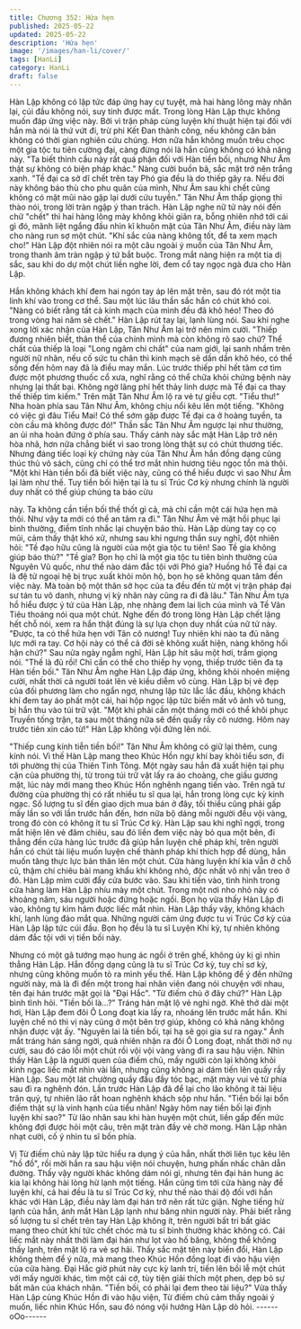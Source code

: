 ```yaml
---
title: Chương 352: Hứa hẹn
published: 2025-05-22
updated: 2025-05-22
description: 'Hứa hẹn'
image: '/images/han-li/cover/'
tags: [HanLi]
category: HanLi
draft: false
---
```


Hàn Lập không có lập tức đáp ứng hay cự tuyệt, mà hai hàng
lông mày nhăn lại, cúi đầu không nói, suy tính được mất.
Trong lòng Hàn Lập thực không muốn đáp ứng việc này.
Bởi vì trận pháp cùng luyện khí thuật hiện tại đối với hắn mà nói là
thứ vứt đi, trừ phi Kết Đan thành công, nếu không căn bản không
có thời gian nghiên cứu chúng. Hơn nữa hắn không muốn trêu
chọc một gia tộc tu tiên cường đại, càng đừng nói là hắn cũng
không có khả năng này.
"Ta biết thỉnh cầu này rất quá phận đối với Hàn tiền bối, nhưng
Như Âm thật sự không có biện pháp khác." Nàng cười buồn bã,
sắc mặt trở nên trắng xanh.
"Tề đại ca sở dĩ chết trên tay Phó gia đều là do thiếp gây ra. Nếu
đời này không báo thù cho phu quân của mình, Như Âm sau khi
chết cũng không có mặt mũi nào gặp lại dưới cửu tuyền." Tân
Như Âm thấp giọng thì thào nói, trong lời tràn ngập ý than trách.
Hàn Lập nghe nữ tử này nói đến chữ "chết" thì hai hàng lông mày
không khỏi giãn ra, bỗng nhiên nhớ tới cái gì đó, mãnh liệt ngẩng
đầu nhìn kĩ khuôn mặt của Tân Như Âm, điều này làm cho nàng
run sợ một chút.
"Khí sắc của nàng không tốt, để ta xem mạch cho!"
Hàn Lập đột nhiên nói ra một câu ngoài ý muốn của Tân Như Âm,
trong thanh âm tràn ngập ý tứ bắt buộc.
Trong mắt nàng hiện ra một tia dị sắc, sau khi do dự một chút liền
nghe lời, đem cổ tay ngọc ngà đưa cho Hàn Lập.

Hắn không khách khí đem hai ngón tay áp lên mặt trên, sau đó rót
một tia linh khí vào trong cơ thể.
Sau một lúc lâu thần sắc hắn có chút khó coi.
"Nàng có biết rằng tất cả kinh mạch của mình đều đã khô héo!
Theo đó trong vòng hai năm sẽ chết." Hàn Lập rút tay lại, lạnh
lùng nói.
Sau khi nghe xong lời xác nhận của Hàn Lập, Tân Như Âm lại trở
nên mỉm cười.
"Thiếp đương nhiên biết, thân thể của chính mình mà còn không
rõ sao chứ? Thể chất của thiếp là loại "Long ngâm chi chất" của
nam giới, lại sanh nhầm trên người nữ nhân, nếu cố sức tu chân
thì kinh mạch sẽ dần dần khô héo, có thể sống đến hôm nay đã là
điều may mắn. Lúc trước thiếp phí hết tâm cơ tìm được một
phương thuốc cổ xưa, nghĩ rằng có thể chữa khỏi chứng bệnh này
nhưng lại thất bại. Không ngờ lãng phí hết thảy linh dược mà Tề
đại ca thay thế thiếp tìm kiếm."
Trên mặt Tân Như Âm lộ ra vẻ tự giễu cợt.
"Tiểu thư!" Nha hoàn phía sau Tân Như Âm, không chịu nổi kêu
lên một tiếng.
"Không có việc gì đâu Tiểu Mai! Có thể sớm gặp được Tề đại ca ở
hoàng tuyền, ta còn cầu mà không được đó!" Thần sắc Tân Như
Âm ngược lại như thường, an ủi nha hoàn đứng ở phía sau.
Thấy cảnh này sắc mặt Hàn Lập trở nên hòa nhã, hơn nữa chẳng
biết vì sao trong lòng thật sự có chút thương tiếc.
Nhưng đáng tiếc loại kỳ chứng này của Tân Như Âm hắn đồng
dạng cũng thúc thủ vô sách, cũng chỉ có thể trơ mắt nhìn hương
tiêu ngọc tổn mà thôi.
"Một khi Hàn tiền bối đã biết việc này, cũng có thể hiểu được vì
sao Như Âm lại làm như thế. Tuy tiền bối hiện tại là tu sĩ Trúc Cơ
kỳ nhưng chính là người duy nhất có thể giúp chúng ta báo cừu

này. Ta không cần tiền bối thề thốt gì cả, mà chỉ cần một cái hứa
hẹn mà thôi. Như vậy ta mới có thể an tâm ra đi." Tân Như Âm vẻ
mặt hồi phục lại bình thường, điềm tĩnh nhắc lại chuyện báo thù.
Hàn Lập dùng tay cọ cọ mũi, cảm thấy thật khó xử, nhưng sau khi
ngưng thần suy nghĩ, đột nhiên hỏi:
"Tề đạo hữu cũng là người của một gia tộc tu tiên! Sao Tề gia
không giúp báo thù?"
"Tề gia? Bọn họ chỉ là một gia tộc tu tiên bình thường của Nguyên
Vũ quốc, như thế nào dám đắc tội với Phó gia? Huống hồ Tề đại
ca là đệ tử ngoại hệ bị trục xuất khỏi môn hộ, bọn họ sẽ không
quan tâm đến việc này. Mà toàn bộ một thân sở học của ta đều
đến từ một vị trận pháp đại sư tán tu vô danh, nhưng vị kỳ nhân
này cũng ra đi đã lâu." Tân Như Âm tựa hồ hiểu được ý tứ của
Hàn Lập, nhẹ nhàng đem lai lịch của mình và Tề Vân Tiêu thoáng
nói qua một chút.
Nghe đến đó trong lòng Hàn Lập chết lặng hết chỗ nói, xem ra
hắn thật đúng là sự lựa chọn duy nhất của nữ tử này.
"Được, ta có thể hứa hẹn với Tân cô nương! Tuy nhiên khi nào ta
đủ năng lực mới ra tay. Cơ hội này có thể cả đời sẽ không xuất
hiện, nàng không hối hận chứ?" Sau nửa ngày ngẫm nghĩ, Hàn
Lập hít sâu một hơi, trầm giọng nói.
"Thế là đủ rồi! Chỉ cần có thể cho thiếp hy vọng, thiếp trước tiên
đa tạ Hàn tiền bối." Tân Như Âm nghe Hàn Lập đáp ứng, không
khỏi nhoẻn miệng cười, nhất thời cả người toát lên vẻ kiều diễm
vô cùng.
Hàn Lập bị vẻ đẹp của đối phương làm cho ngẩn ngơ, nhưng lập
tức lắc lắc đầu, không khách khí đem tay áo phất một cái, hai hộp
ngọc lập tức biến mất vô ảnh vô tung, bị hắn thu vào túi trữ vật.
"Một khi phải cần một tháng mới có thể khôi phục Truyền tống
trận, ta sau một tháng nữa sẽ đến quấy rầy cô nương. Hôm nay
trước tiên xin cáo từ!" Hàn Lập không vội đứng lên nói.

"Thiếp cung kính tiễn tiền bối!" Tân Như Âm không có giữ lại
thêm, cung kính nói.
Vì thế Hàn Lập mang theo Khúc Hồn ngự khí bay khỏi tiểu sơn, đi
tới phường thị của Thiên Tinh Tông.
Một ngày sau hắn đã xuất hiện tại phụ cận của phường thị, từ
trong túi trữ vật lấy ra áo choàng, che giấu gương mặt, lúc này
mới mang theo Khúc Hồn nghênh ngang tiến vào.
Trên ngã tư đường của phường thị có rất nhiều tu sĩ qua lại, hắn
trong lòng cực kỳ kinh ngạc.
Số lượng tu sĩ đến giao dịch mua bán ở đây, tối thiểu cũng phải
gấp mấy lần so với lần trước hắn đến, hơn nữa bộ dáng mỗi
người đều vội vàng, trong đó còn có không ít tu sĩ Trúc Cơ kỳ.
Hàn Lập sau khi nghĩ ngợi, trong mắt hiện lên vẻ đăm chiêu, sau
đó liền đem việc này bỏ qua một bên, đi thẳng đến cửa hàng lúc
trước đã giúp hắn luyện chế pháp khí, trên người hắn có chút tài
liệu muốn luyện chế thành pháp khí thích hợp để dùng, hắn muốn
tăng thực lực bản thân lên một chút.
Cửa hàng luyện khí kia vẫn ở chỗ cũ, thậm chí chiêu bài mang
khẩu khí không nhỏ, độc nhất vô nhị vẫn treo ở đó.
Hàn Lập mỉm cười đẩy cửa bước vào.
Sau khi tiến vào, tình hình trong cửa hàng làm Hàn Lập nhíu mày
một chút.
Trong một nơi nho nhỏ này có khoảng năm, sáu người hoặc đứng
hoặc ngồi. Bọn họ vừa thấy Hàn Lập đi vào, không tự kìm hãm
được liếc mắt nhìn.
Hàn Lập thấy vậy, không khách khí, lạnh lùng đảo mắt qua.
Những người cảm ứng được tu vi Trúc Cơ kỳ của Hàn Lập lập
tức cúi đầu. Bọn họ đều là tu sĩ Luyện Khí kỳ, tự nhiên không dám
đắc tội với vị tiền bối này.

Nhưng có một gã tướng mạo hung ác ngồi ở trên ghế, không úy
kị gì nhìn thẳng Hàn Lập.
Hắn đồng dạng cũng là tu sĩ Trúc Cơ kỳ, tuy chỉ sơ kỳ, nhưng
cũng không muốn tỏ ra mình yếu thế.
Hàn Lập không để ý đến những người này, mà là đi đến một trong
hai nhân viên đang nói chuyện với nhau, tên đại hán trước mặt
gọi là "Đại Hắc".
"Từ điếm chủ ở đây chứ?" Hàn Lập bình tĩnh hỏi.
"Tiền bối là…?" Tráng hán mặt lộ vẻ nghi ngờ.
Khẽ thở dài một hơi, Hàn Lập đem đôi Ô Long đoạt kia lấy ra,
nhoáng lên trước mắt hắn. Khi luyện chế nó thì vị này cũng ở một
bên trợ giúp, không có khả năng không nhận được vật ấy.
"Nguyên lai là tiền bối, tại hạ sẽ gọi gia sư ra ngay."
Ánh mắt tráng hán sáng ngời, quả nhiên nhận ra đôi Ô Long đoạt,
nhất thời nở nụ cười, sau đó cáo lỗi một chút rồi vội vội vàng vàng
đi ra sau hậu viện.
Nhìn thấy Hàn Lập là người quen của điếm chủ, mấy người còn
lại không khỏi kinh ngạc liếc mắt nhìn vài lần, nhưng cũng không
ai dám tiến lên quấy rầy Hàn Lập.
Sau một lát chưởng quầy đầu đầy tóc bạc, mặt mày vui vẻ từ phía
sau đi ra nghênh đón.
Lần trước Hàn Lập đã để lại cho lão không ít tài liệu trân quý, tự
nhiên lão rất hoan nghênh khách sộp như hắn.
"Tiền bối lại bổn điếm thật sự là vinh hạnh của tiểu nhân! Ngày
hôm nay tiền bối lại định luyện khí sao?" Từ lão nhân sau khi hàn
huyên một chút, liền gấp đến mức không đợi được hỏi một câu,
trên mặt tràn đầy vẻ chờ mong.
Hàn Lập nhàn nhạt cười, cố ý nhìn tu sĩ bốn phía.

Vị Từ điếm chủ này lập tức hiểu ra dụng ý của hắn, nhất thời liên
tục kêu lên "hồ đồ", rồi mời hắn ra sau hậu viện nói chuyện, hưng
phấn nhấc chân dẫn đường.
Thấy vậy người khác không dám nói gì, nhưng tên đại hán hung
ác kia lại không hài lòng hừ lạnh một tiếng.
Hắn cũng tìm tới cửa hàng này để luyện khí, cả hai đều là tu sĩ
Trúc Cơ kỳ, như thế nào thái độ đối với hắn khác với Hàn Lập,
điều này làm đại hán trở nên rất tức giận.
Nghe tiếng hừ lạnh của hắn, ánh mắt Hàn Lập lạnh như băng
nhìn người này.
Phải biết rằng số lượng tu sĩ chết trên tay Hàn Lập không ít, trên
người bất tri bất giác mang theo chút khí tức chết chóc mà tu sĩ
bình thường khác không có. Cái liếc mắt này nhất thời làm đại
hán như lọt vào hố băng, không thể không thấy lạnh, trên mặt lộ
ra vẻ sợ hãi.
Thấy sắc mặt tên này biến đổi, Hàn Lập không thèm để ý nữa, mà
mang theo Khúc Hồn đồng loạt đi vào hậu viện của cửa hàng.
Đại Hắc giờ phút này cực kỳ lanh trí, tiến lên bồi lễ một chút với
mấy người khác, tìm một cái cớ, tùy tiện giải thích một phen, dẹp
bỏ sự bất mãn của khách nhân.
"Tiền bối, có phải lại đem theo tài liệu?" Vừa thấy Hàn Lập cùng
Khúc Hồn đi vào hậu viện, Từ điếm chủ cảm thấy ngoài ý muốn,
liếc nhìn Khúc Hồn, sau đó nóng vội hướng Hàn Lập dò hỏi.
------oOo------
